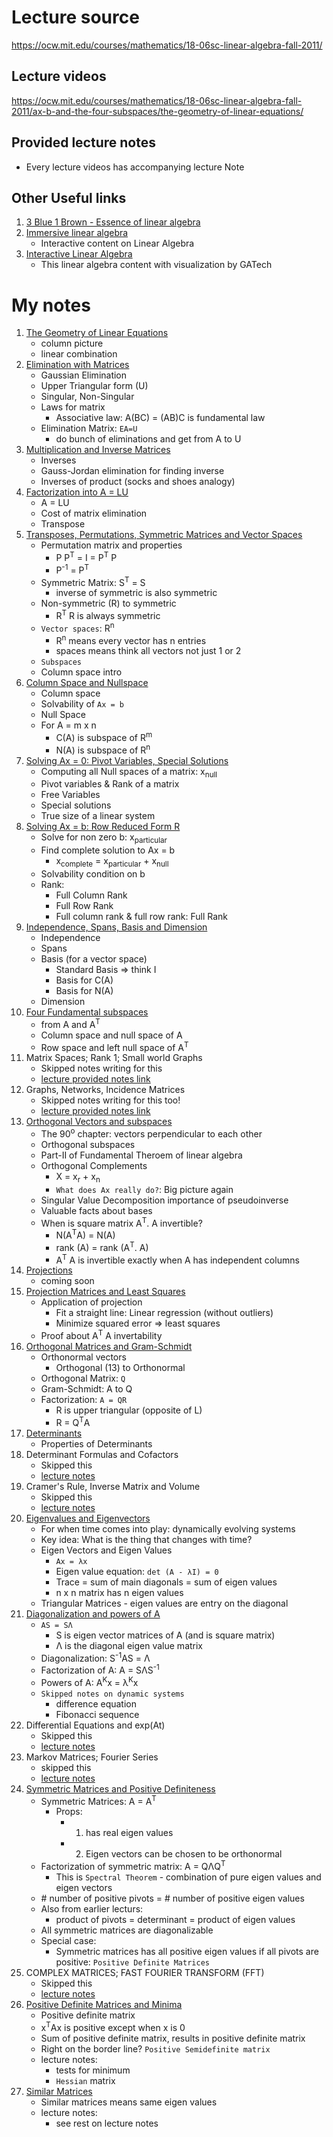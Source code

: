 # Lecture source

https://ocw.mit.edu/courses/mathematics/18-06sc-linear-algebra-fall-2011/

## Lecture videos

https://ocw.mit.edu/courses/mathematics/18-06sc-linear-algebra-fall-2011/ax-b-and-the-four-subspaces/the-geometry-of-linear-equations/

## Provided lecture notes

- Every lecture videos has accompanying lecture Note

## Other Useful links

1. [3 Blue 1 Brown - Essence of linear algebra](https://www.youtube.com/watch?v=kjBOesZCoqc&list=PL0-GT3co4r2y2YErbmuJw2L5tW4Ew2O5B)
2. [Immersive linear algebra](http://immersivemath.com/ila/tableofcontents.html)
   - Interactive content on Linear Algebra
3. [Interactive Linear Algebra](https://textbooks.math.gatech.edu/ila/index2.html)
   - This linear algebra content with visualization by GATech

# My notes

1. [The Geometry of Linear Equations](1/README.md)
   - column picture
   - linear combination
2. [Elimination with Matrices](2/README.md)
   - Gaussian Elimination
   - Upper Triangular form (U)
   - Singular, Non-Singular
   - Laws for matrix
     - Associative law: A(BC) = (AB)C is fundamental law
   - Elimination Matrix: `EA=U`
     - do bunch of eliminations and get from A to U
3. [Multiplication and Inverse Matrices](3/README.md)
   - Inverses
   - Gauss-Jordan elimination for finding inverse
   - Inverses of product (socks and shoes analogy)
4. [Factorization into A = LU](4/README.md)
   - A = LU
   - Cost of matrix elimination
   - Transpose
5. [Transposes, Permutations, Symmetric Matrices and Vector Spaces](5/README.md)
   - Permutation matrix and properties
     - P P<sup>T</sup> = I = P<sup>T</sup> P
     - P<sup>-1</sup> = P<sup>T</sup>
   - Symmetric Matrix: S<sup>T</sup> = S
     - inverse of symmetric is also symmetric
   - Non-symmetric (R) to symmetric
     - R<sup>T</sup> R is always symmetric
   - `Vector spaces`: R<sup>n</sup>
     - R<sup>n</sup> means every vector has n entries
     - spaces means think all vectors not just 1 or 2
   - `Subspaces`
   - Column space intro
6. [Column Space and Nullspace](6/README.md)
   - Column space
   - Solvability of `Ax = b`
   - Null Space
   - For A = m x n
     - C(A) is subspace of R<sup>m</sup>
     - N(A) is subspace of R<sup>n</sup>
7. [Solving Ax = 0: Pivot Variables, Special Solutions](7/README.md)
   - Computing all Null spaces of a matrix: x<sub>null</sub>
   - Pivot variables & Rank of a matrix
   - Free Variables
   - Special solutions
   - True size of a linear system
8. [Solving Ax = b: Row Reduced Form R](8/README.md)
   - Solve for non zero b: x<sub>particular</sub>
   - Find complete solution to Ax = b
     - x<sub>complete</sub> = x<sub>particular</sub> + x<sub>null</sub>
   - Solvability condition on b
   - Rank:
     - Full Column Rank
     - Full Row Rank
     - Full column rank & full row rank: Full Rank
9. [Independence, Spans, Basis and Dimension](9/README.md)
   - Independence
   - Spans
   - Basis (for a vector space)
     - Standard Basis => think I
     - Basis for C(A)
     - Basis for N(A)
   - Dimension
10. [Four Fundamental subspaces](10/README.md)
    - from A and A<sup>T</sup>
    - Column space and null space of A
    - Row space and left null space of A<sup>T</sup>
11. Matrix Spaces; Rank 1; Small world Graphs
    - Skipped notes writing for this
    - [lecture provided notes link](https://ocw.mit.edu/courses/mathematics/18-06sc-linear-algebra-fall-2011/ax-b-and-the-four-subspaces/matrix-spaces-rank-1-small-world-graphs/MIT18_06SCF11_Ses1.11sum.pdf)
12. Graphs, Networks, Incidence Matrices
    - Skipped notes writing for this too!
    - [lecture provided notes link](https://ocw.mit.edu/courses/18-06sc-linear-algebra-fall-2011/resources/mit18_06scf11_ses1-12sum/)
13. [Orthogonal Vectors and subspaces](13/README.md)
    - The 90<sup>o</sup> chapter: vectors perpendicular to each other
    - Orthogonal subspaces
    - Part-II of Fundamental Theroem of linear algebra
    - Orthogonal Complements
      - X = x<sub>r</sub> + x<sub>n</sub>
      - `What does Ax really do?`: Big picture again
    - Singular Value Decomposition importance of pseudoinverse
    - Valuable facts about bases
    - When is square matrix A<sup>T</sup>. A invertible?
      - N(A<sup>T</sup>A) = N(A)
      - rank (A) = rank (A<sup>T</sup>. A)
      - A<sup>T</sup> A is invertible exactly when A has independent columns
14. [Projections](14/README.md)
    - coming soon
15. [Projection Matrices and Least Squares](15/README.md)
    - Application of projection
      - Fit a straight line: Linear regression (without outliers)
      - Minimize squared error => least squares
    - Proof about A<sup>T</sup> A invertability
16. [Orthogonal Matrices and Gram-Schmidt](16/README.md)
    - Orthonormal vectors
      - Orthogonal (13) to Orthonormal
    - Orthogonal Matrix: `Q`
    - Gram-Schmidt: A to Q
    - Factorization: `A = QR`
      - R is upper triangular (opposite of L)
      - R = Q<sup>T</sup>A
17. [Determinants](17/README.md)
    - Properties of Determinants
18. Determinant Formulas and Cofactors
    - Skipped this
    - [lecture notes](https://ocw.mit.edu/courses/18-06sc-linear-algebra-fall-2011/resources/mit18_06scf11_ses2-6sum/)
19. Cramer's Rule, Inverse Matrix and Volume
    - Skipped this
    - [lecture notes](https://ocw.mit.edu/courses/18-06sc-linear-algebra-fall-2011/resources/mit18_06scf11_ses2-7sum/)
20. [Eigenvalues and Eigenvectors](20/README.md)
    - For when time comes into play: dynamically evolving systems
    - Key idea: What is the thing that changes with time?
    - Eigen Vectors and Eigen Values
      - `Ax = λx`
      - Eigen value equation: `det (A - λI) = 0`
      - Trace = sum of main diagonals = sum of eigen values
      - n x n matrix has n eigen values
    - Triangular Matrices - eigen values are entry on the diagonal
21. [Diagonalization and powers of A](21/README.md)
    - `AS = SΛ`
      - S is eigen vector matrices of A (and is square matrix)
      - Λ is the diagonal eigen value matrix
    - Diagonalization: S<sup>-1</sup>AS = Λ
    - Factorization of A: A = SΛS<sup>-1</sup>
    - Powers of A: A<sup>K</sup>x = λ<sup>K</sup>x
    - `Skipped notes on dynamic systems`
      - difference equation
      - Fibonacci sequence
22. Differential Equations and exp(At)
    - Skipped this
    - [lecture notes](https://ocw.mit.edu/courses/18-06sc-linear-algebra-fall-2011/resources/mit18_06scf11_ses2-10sum/)
23. Markov Matrices; Fourier Series
    - skipped this
    - [lecture notes](https://ocw.mit.edu/courses/18-06sc-linear-algebra-fall-2011/resources/mit18_06scf11_ses2-11sum/)
24. [Symmetric Matrices and Positive Definiteness](24/README.md)
    - Symmetric Matrices: A = A<sup>T</sup>
      - Props:
        - 1. has real eigen values
        - 2. Eigen vectors can be chosen to be orthonormal
    - Factorization of symmetric matrix: A = QΛQ<sup>T</sup>
      - This is `Spectral Theorem` - combination of pure eigen values and eigen vectors
    - \# number of positive pivots = \# number of positive eigen values
    - Also from earlier lecturs:
      - product of pivots = determinant = product of eigen values
    - All symmetric matrices are diagonalizable
    - Special case:
      - Symmetric matrices has all positive eigen values if all pivots are positive: `Positive Definite Matrices`
25. COMPLEX MATRICES; FAST FOURIER TRANSFORM (FFT)
    - Skipped this
    - [lecture notes](https://ocw.mit.edu/courses/18-06sc-linear-algebra-fall-2011/resources/mit18_06scf11_ses3-2sum/)
26. [Positive Definite Matrices and Minima](26/README.md)
    - Positive definite matrix
    - x<sup>T</sup>Ax is positive except when x is 0
    - Sum of positive definite matrix, results in positive definite matrix
    - Right on the border line? `Positive Semidefinite matrix`
    - lecture notes:
      - tests for minimum
      - `Hessian` matrix
27. [Similar Matrices](27/README.md)
    - Similar matrices means same eigen values
    - lecture notes:
      - see rest on lecture notes
